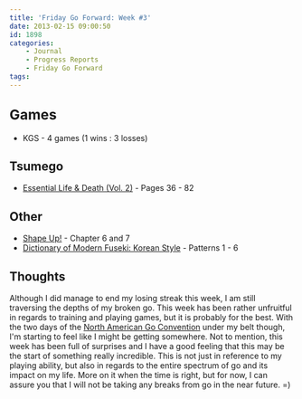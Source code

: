 ```yaml
---
title: 'Friday Go Forward: Week #3'
date: 2013-02-15 09:00:50
id: 1898
categories:
	- Journal
	- Progress Reports
	- Friday Go Forward
tags:
---
```


## <span style="font-size: 1.17em;">Games</span>

*   KGS - 4 games (1 wins : 3 losses)

## Tsumego

*   <span style="text-decoration: underline;">Essential Life &amp; Death (Vol. 2)</span> - Pages 36 - 82

## Other

*   <span style="text-decoration: underline;">Shape Up!</span> - Chapter 6 and 7
*   <span style="text-decoration: underline;">Dictionary of Modern Fuseki: Korean Style</span> - Patterns 1 - 6

## Thoughts

Although I did manage to end my losing streak this week, I am still traversing the depths of my broken go. This week has been rather unfruitful in regards to training and playing games, but it is probably for the best. With the two days of the [North American Go Convention](http://www.bengozen.com/north-american-go-convention-day-1/?csspreview=true "North American Go Convention — Day 1") under my belt though, I'm starting to feel like I might be getting somewhere. Not to mention, this week has been full of surprises and I have a good feeling that this may be the start of something really incredible. This is not just in reference to my playing ability, but also in regards to the entire spectrum of go and its impact on my life. More on it when the time is right, but for now, I can assure you that I will not be taking any breaks from go in the near future. =)